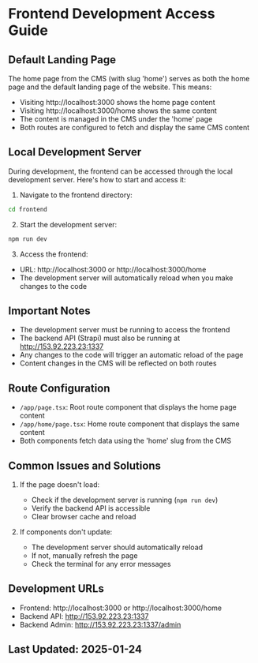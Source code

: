 # Frontend Development Access Guide

## Default Landing Page

The home page from the CMS (with slug 'home') serves as both the home page and the default landing page of the website. This means:
- Visiting http://localhost:3000 shows the home page content
- Visiting http://localhost:3000/home shows the same content
- The content is managed in the CMS under the 'home' page
- Both routes are configured to fetch and display the same CMS content

## Local Development Server

During development, the frontend can be accessed through the local development server. Here's how to start and access it:

1. Navigate to the frontend directory:
```bash
cd frontend
```

2. Start the development server:
```bash
npm run dev
```

3. Access the frontend:
- URL: http://localhost:3000 or http://localhost:3000/home
- The development server will automatically reload when you make changes to the code

## Important Notes

- The development server must be running to access the frontend
- The backend API (Strapi) must also be running at http://153.92.223.23:1337
- Any changes to the code will trigger an automatic reload of the page
- Content changes in the CMS will be reflected on both routes

## Route Configuration

- `/app/page.tsx`: Root route component that displays the home page content
- `/app/home/page.tsx`: Home route component that displays the same content
- Both components fetch data using the 'home' slug from the CMS

## Common Issues and Solutions

1. If the page doesn't load:
   - Check if the development server is running (`npm run dev`)
   - Verify the backend API is accessible
   - Clear browser cache and reload

2. If components don't update:
   - The development server should automatically reload
   - If not, manually refresh the page
   - Check the terminal for any error messages

## Development URLs

- Frontend: http://localhost:3000 or http://localhost:3000/home
- Backend API: http://153.92.223.23:1337
- Backend Admin: http://153.92.223.23:1337/admin

## Last Updated: 2025-01-24